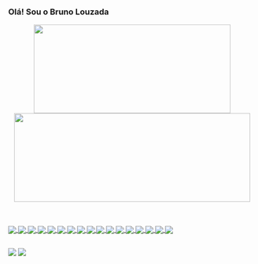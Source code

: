 ### Olá! Sou o Bruno Louzada

<div align="center">
  <a href="https://github.com/brunaumLL">
  <img height="180em" width="400" src="https://github-readme-stats.vercel.app/api?username=brunaumLL&show_icons=true&theme=dark&include_all_commits=true&count_private=true"/>
  <img height="180em" width="480" src="https://github-readme-stats.vercel.app/api/top-langs/?username=brunaumLL&layout=compact&langs_count=7&theme=dark"/>
</div>

 ##
 
<div style="display: inline_block"><br>
  <img align="center" src="https://camo.githubusercontent.com/a1309b252e82434062012a8073fa9fc1416a96289b7ca11555577b9fbe1cf03e/68747470733a2f2f696d672e736869656c64732e696f2f62616467652f2d4a6176615363726970742d2532334637444631433f7374796c653d666c61742d737175617265266c6f676f3d6a617661736372697074266c6f676f436f6c6f723d303030303030266c6162656c436f6c6f723d25323346374446314326636f6c6f723d253233464643453541">
  <img align="center" src="https://camo.githubusercontent.com/9515e195dde863e533edbe84494f04fff6baf6560d15db962a57395f4761a279/68747470733a2f2f696d672e736869656c64732e696f2f62616467652f2d507974686f6e2d2532334637444631433f7374796c653d666c61742d737175617265266c6f676f3d707974686f6e">
  <img align="center" src="https://camo.githubusercontent.com/634ac4573efe366be621f3d1952bf763970c98312f8dd6d99bcf4eddfa19e9f7/68747470733a2f2f696d672e736869656c64732e696f2f62616467652f2d52656163742d3631444146423f7374796c653d666c61742d737175617265266c6f676f3d7265616374266c6f676f436f6c6f723d666666666666">
  <img align="center" src="https://camo.githubusercontent.com/ebc7f5000f5bee203458e6781e6aa8fadb5e9fa5fd7753f05769701a1304af59/68747470733a2f2f696d672e736869656c64732e696f2f62616467652f2d547970655363726970742d3233356139373f7374796c653d666c61742d737175617265266c6f676f3d74797065736372697074266c6f676f436f6c6f723d666666666666">
  <img align="center" src="https://camo.githubusercontent.com/1d9be66417643c3872b27e3edda8196bb79cb24b07ee6086be9900fbc45c56fa/687474703a2f2f696d672e736869656c64732e696f2f62616467652f2d4c696e75782d6666623230303f7374796c653d666c61742d737175617265266c6f676f3d6c696e7578266c6f676f436f6c6f723d303030303030">
  <img align="center" src="https://camo.githubusercontent.com/fe017e863574a253b32b43c18a9c5700c7b9946fe76585345148c658cb8d090d/687474703a2f2f696d672e736869656c64732e696f2f62616467652f2d5653253230436f64652d3030374143433f7374796c653d666c61742d737175617265266c6f676f3d76697375616c2d73747564696f2d636f6465266c6f676f436f6c6f723d666666666666">
  <img align="center" src="https://camo.githubusercontent.com/9a7c8c4ee62739436a191706be9f786a813dc377ce778522da198cb94874dc22/68747470733a2f2f696d672e736869656c64732e696f2f62616467652f2d48544d4c352d2532334534344432373f7374796c653d666c61742d737175617265266c6f676f3d68746d6c35266c6f676f436f6c6f723d666666666666">
  <img align="center" src="https://camo.githubusercontent.com/19d98ab99fe0a1a5c00ef27920be3ada8548f2476877db0598960ac2a5f8788d/68747470733a2f2f696d672e736869656c64732e696f2f62616467652f2d435353332d2532333135373242363f7374796c653d666c61742d737175617265266c6f676f3d63737333">
  <img align="center" src="https://camo.githubusercontent.com/c5d0c3ab3bb7d56038dcfa868b056ed7b2bd119579bd4cf4d1123244adc74bca/68747470733a2f2f696d672e736869656c64732e696f2f62616467652f2d4769742d2532334630353033323f7374796c653d666c61742d737175617265266c6f676f3d676974266c6f676f436f6c6f723d253233666666666666">
  <img align="center" src="https://camo.githubusercontent.com/85dc47a56a4e73ae7b6e64b3b4416785497e74219ae179ae8faaaca10d5a78d9/68747470733a2f2f696d672e736869656c64732e696f2f62616467652f2d4769744875622d3138313731373f7374796c653d666c61742d737175617265266c6f676f3d676974687562">
  <img align="center" src="https://camo.githubusercontent.com/1da44bbbdf930b4d4c3148c845a34d954904b4d5e244fefe15f4b6c979509cd7/68747470733a2f2f696d672e736869656c64732e696f2f62616467652f2d4e6f64656a732d3333393933333f7374796c653d666c61742d737175617265266c6f676f3d4e6f64652e6a73266c6f676f436f6c6f723d666666666666">
  <img align="center" src="https://camo.githubusercontent.com/0fc9155456aa39c93d70ee1991ed81bd078a102ad38c2e455c941b09b179eead/68747470733a2f2f696d672e736869656c64732e696f2f62616467652f2d6e706d2d4342333833373f7374796c653d666c61742d737175617265266c6f676f3d6e706d">
  <img align="center" src="https://camo.githubusercontent.com/68c9062a013a63f6074ce9da2a26817593f5a071dd540d08c06ca16bc17842fd/68747470733a2f2f696d672e736869656c64732e696f2f62616467652f2d446f636b65722d3030336638633f7374796c653d666c61742d737175617265266c6f676f3d646f636b6572266c6f676f436f6c6f723d666666">
  <img align="center" src="https://camo.githubusercontent.com/4bf7860f9e5e58e195dd393c51a7005922e36f99e7c2a2a69611cbed052d7409/68747470733a2f2f696d672e736869656c64732e696f2f62616467652f2d457870726573732d3333393939393f7374796c653d666c61742d737175617265266c6f676f3d65787072657373266c6f676f436f6c6f723d666666666666">
  <img align="center" src="https://camo.githubusercontent.com/5af13b729c3d4da2b852c01b38d54b7d2813a0175eb5b6b9db5988ff5dd6a67a/68747470733a2f2f696d672e736869656c64732e696f2f62616467652f2d4d7953514c2d4541413232313f7374796c653d666c61742d737175617265266c6f676f3d6d7973716c266c6f676f436f6c6f723d316534633638">
  <img align="center" src="https://camo.githubusercontent.com/9bc18e835755dd18d761f9dd75192b1fbe1f6884c5c2cdb4a1f679272c526ad4/68747470733a2f2f696d672e736869656c64732e696f2f62616467652f2d53657175656c697a652d3032616665663f7374796c653d666c61742d737175617265266c6f676f3d73657175656c697a65266c6f676f436f6c6f723d666666666666">
  <img align="center" src="https://camo.githubusercontent.com/7195f6e0153d04c4e494244e7cc2f4425bb965afd597775c674f28dcff620866/68747470733a2f2f696d672e736869656c64732e696f2f62616467652f2d4d6f6e676f44422d623f7374796c653d666c61742d737175617265266c6f676f3d4d6f6e676f4442266c6f676f436f6c6f723d666666666666">
  
  ##
  
  <div> 
  <a href = "bruno99louzada@gmail.com"><img src="https://img.shields.io/badge/-Gmail-%23333?style=for-the-badge&logo=gmail&logoColor=white" target="_blank"></a>
  <a href="https://www.linkedin.com/in/brunolorenzonlouzada/" target="_blank"><img src="https://img.shields.io/badge/-LinkedIn-%230077B5?style=for-the-badge&logo=linkedin&logoColor=white" target="_blank"></a>  
</div>
